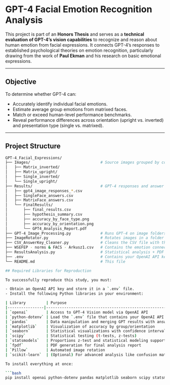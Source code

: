 # GPT-4 Facial Emotion Recognition Analysis

This project is part of an **Honors Thesis** and serves as a **technical evaluation of GPT-4’s vision capabilities** to recognize and reason about human emotion from facial expressions. It connects GPT-4’s responses to established psychological theories on emotion recognition, particularly drawing from the work of **Paul Ekman** and his research on basic emotional expressions.

---

## Objective

To determine whether GPT-4 can:

- Accurately identify individual facial emotions.
- Estimate average group emotions from matrixed faces.
- Match or exceed human-level performance benchmarks.
- Reveal performance differences across orientation (upright vs. inverted) and presentation type (single vs. matrixed).

---

## Project Structure

```bash
GPT-4_Facial_Expressions/
├── Images/                               # Source images grouped by condition
│   ├── Matrix_inverted/
│   ├── Matrix_upright/
│   ├── Single_inverted/
│   └── Single_upright/
├── Results/                              # GPT-4 responses and answer keys
│   ├── gpt4_image_responses_*.csv
│   ├── SingleFace_answers.csv
│   ├── MatrixFace_answers.csv
│   └── FinalResults/
│       ├── final_results.csv
│       ├── hypothesis_summary.csv
│       ├── accuracy_by_face_type.png
│       ├── accuracy_by_orientation.png
│       └── GPT4_Analysis_Report.pdf
├── GPT-4_Image_Processing.py             # Runs GPT-4 on image folders
├── ImageRotator.py                       # Rotates images in a folder
├── CSV_AnswerKey_Cleaner.py              # Cleans the CSV file with the emotions
├── WSEFEP - norms & FACS - Arkusz1.csv   # Contains the emotion connected to each image
├── ResultsAnalysis.py                    # Statistical analysis + PDF generation
├── .env                                  # Contains your OpenAI API key
└── README.md                             # This file

## Required Libraries for Reproduction

To successfully reproduce this study, you must:

- Obtain an OpenAI API key and store it in a `.env` file.
- Install the following Python libraries in your environment:

| Library         | Purpose                                                                 |
|----------------|-------------------------------------------------------------------------|
| `openai`        | Access to GPT-4 Vision model via OpenAI API                             |
| `python-dotenv` | Load the `.env` file that contains your OpenAI API key                  |
| `pandas`        | Data manipulation and merging GPT results with answer keys              |
| `matplotlib`    | Visualization of accuracy by group/orientation                          |
| `seaborn`       | Statistical visualizations with confidence intervals                    |
| `scipy`         | Statistical testing (t-tests, z-tests)                                  |
| `statsmodels`   | Proportions z-test and statistical modeling support                     |
| `fpdf`          | PDF generation for final analysis report                                |
| `Pillow`        | Automated image rotation                                                |
| `scikit-learn`  | (Optional) For advanced analysis like confusion matrices or classifiers |

To install everything at once:

```bash
pip install openai python-dotenv pandas matplotlib seaborn scipy statsmodels fpdf Pillow scikit-le

